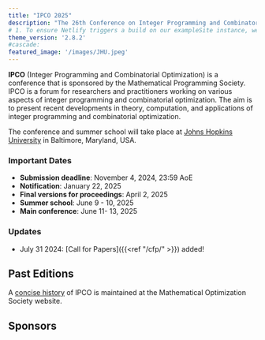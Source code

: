 ```yaml
---
title: "IPCO 2025"
description: "The 26th Conference on Integer Programming and Combinatorial Optimization"
# 1. To ensure Netlify triggers a build on our exampleSite instance, we need to change a file in the exampleSite directory.
theme_version: '2.8.2'
#cascade:
featured_image: '/images/JHU.jpeg'
---
```

**IPCO** (Integer Programming and Combinatorial Optimization) is a conference that is sponsored by the Mathematical Programming Society. IPCO is a forum for researchers and practitioners working on various aspects of integer programming and combinatorial optimization. The aim is to present recent developments in theory, computation, and applications of integer programming and combinatorial optimization.

The conference and summer school will take place at [Johns Hopkins University](https://www.jhu.edu) in Baltimore, Maryland, USA.  

### Important Dates
- **Submission deadline**: November 4, 2024, 23:59 AoE
- **Notification**: January 22, 2025
- **Final versions for proceedings**: April 2, 2025
- **Summer school**: June 9 - 10, 2025
- **Main conference**: June 11- 13, 2025

### Updates
- July 31 2024: [Call for Papers]({{<ref "/cfp/" >}}) added!


## Past Editions

A [concise history](https://www.mathopt.org/?nav=ipco_history#concise) of IPCO is maintained at the Mathematical Optimization Society website. 

## Sponsors